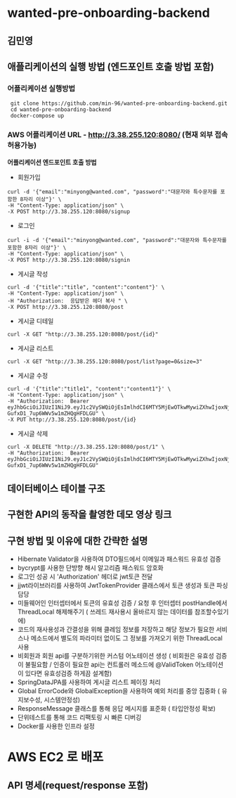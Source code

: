 # wanted-pre-onboarding-backend

## 김민영

## 애플리케이션의 실행 방법 (엔드포인트 호출 방법 포함)

### 어플리케이션 실행방법
```
 git clone https://github.com/min-96/wanted-pre-onboarding-backend.git
 cd wanted-pre-onboarding-backend
 docker-compose up
```

### AWS 어플리케이션 URL - **http://3.38.255.120:8080/** (현재 외부 접속 허용가능)

**어플리케이션 엔드포인트 호출 방법**

* 회원가입 
```
curl -d '{"email":"minyong@wanted.com", "password":"대문자와 특수문자를 포함한 8자리 이상"}' \
-H "Content-Type: application/json" \
-X POST http://3.38.255.120:8080/signup
```

* 로그인
```
curl -i -d '{"email":"minyong@wanted.com", "password":"대문자와 특수문자를 포함한 8자리 이상"}' \
-H "Content-Type: application/json" \
-X POST http://3.38.255.120:8080/signin
```

* 게시글 작성
```
curl -d '{"title":"title", "content":"content"}' \
-H "Content-Type: application/json" \
-H "Authorization:  응답받은 헤더 복사 " \
-X POST http://3.38.255.120:8080/post
```

* 게시글 디테일
```
curl -X GET "http://3.38.255.120:8080/post/{id}"
```

* 게시글 리스트
```
curl -X GET "http://3.38.255.120:8080/post/list?page=0&size=3"
```

* 게시글 수정
```
curl -d '{"title":"title1", "content":"content1"}' \
-H "Content-Type: application/json" \
-H "Authorization:  Bearer eyJhbGciOiJIUzI1NiJ9.eyJ1c2VySWQiOjEsImlhdCI6MTY5MjEwOTkwMywiZXhwIjoxNjkyMTEzNTAzfQ.bMTORYf0meqDzt-GufxD1_7up6WWv5w1mZHQgHFDLGU" \
-X PUT http://3.38.255.120:8080/post/{id}
```

* 게시글 삭제
```
curl -X DELETE "http://3.38.255.120:8080/post/1" \
-H "Authorization:  Bearer eyJhbGciOiJIUzI1NiJ9.eyJ1c2VySWQiOjEsImlhdCI6MTY5MjEwOTkwMywiZXhwIjoxNjkyMTEzNTAzfQ.bMTORYf0meqDzt-GufxD1_7up6WWv5w1mZHQgHFDLGU"
```


## 데이터베이스 테이블 구조

## 구현한 API의 동작을 촬영한 데모 영상 링크

## 구현 방법 및 이유에 대한 간략한 설명
* Hibernate Validator을 사용하여 DTO필드에서 이메일과 패스워드 유효성 검증
* bycrypt를 사용한 단방향 해시 알고리즘 패스워드 암호화
* 로그인 성공 시 'Authorization' 헤더로 jwt토큰 전달
* jjwt라이브러리를 사용하여 JwtTokenProvider 클래스에서 토큰 생성과 토큰 파싱 담당
* 미들웨어인 인터셉터에서 토큰의 유효성 검증 / 요청 후 인터셉터 postHandle에서 ThreadLocal 해제해주기 ( 쓰레드 재사용시 올바르지 않는 데이터를 참조할수있기에)
* 코드의 재사용성과 간결성을 위해 클레임 정보를 저장하고 해당 정보가 필요한 서비스나 메소드에서 별도의 파라미터 없이도 그 정보를 가져오기 위한 ThreadLocal 사용
* 비회원과 회원 api를 구분하기위한 커스텀 어노테이션 생성 ( 비회원은 유효성 검증이 불필요함 / 인증이 필요한 api는 컨트롤러 메소드에 @ValidToken 어노테이션이 있다면 유효성검증 하게끔 설계함)
* SpringDataJPA를 사용하여 게시글 리스트 페이징 처리
* Global ErrorCode와 GlobalException을 사용하여 예외 처리를 중앙 집중화 ( 유지보수성, 시스템안정성)
* ResponseMessage 클래스를 통해 응답 메시지를 표준화 ( 타입안정성 확보)
* 단위테스트를 통해 코드 리팩토링 시 빠른 디버깅
* Docker를 사용한 인프라 설정
# AWS EC2 로 배포


## API 명세(request/response 포함)
